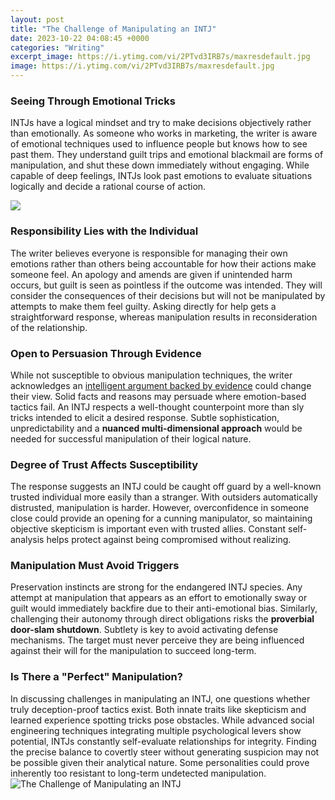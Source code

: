 ```yaml
---
layout: post
title: "The Challenge of Manipulating an INTJ"
date: 2023-10-22 04:08:45 +0000
categories: "Writing"
excerpt_image: https://i.ytimg.com/vi/2PTvd3IRB7s/maxresdefault.jpg
image: https://i.ytimg.com/vi/2PTvd3IRB7s/maxresdefault.jpg
---
```


### Seeing Through Emotional Tricks
INTJs have a logical mindset and try to make decisions objectively rather than emotionally. As someone who works in marketing, the writer is aware of emotional techniques used to influence people but knows how to see past them. They understand guilt trips and emotional blackmail are forms of manipulation, and shut these down immediately without engaging. While capable of deep feelings, INTJs look past emotions to evaluate situations logically and decide a rational course of action.

![](https://personalitygrowth.com/wp-content/uploads/2019/12/192BA544-8656-44A1-B35E-A69277B52AD4.jpeg)
### Responsibility Lies with the Individual 
The writer believes everyone is responsible for managing their own emotions rather than others being accountable for how their actions make someone feel. An apology and amends are given if unintended harm occurs, but guilt is seen as pointless if the outcome was intended. They will consider the consequences of their decisions but will not be manipulated by attempts to make them feel guilty. Asking directly for help gets a straightforward response, whereas manipulation results in reconsideration of the relationship.
### Open to Persuasion Through Evidence
While not susceptible to obvious manipulation techniques, the writer acknowledges an [intelligent argument backed by evidence](https://store.fi.io.vn/chihuahuas-rockin-the-dog-mom-aunt-life-chihuahua-womens-funny-chihuahua-dog) could change their view. Solid facts and reasons may persuade where emotion-based tactics fail. An INTJ respects a well-thought counterpoint more than sly tricks intended to elicit a desired response. Subtle sophistication, unpredictability and a **nuanced multi-dimensional approach** would be needed for successful manipulation of their logical nature.
### Degree of Trust Affects Susceptibility
The response suggests an INTJ could be caught off guard by a well-known trusted individual more easily than a stranger. With outsiders automatically distrusted, manipulation is harder. However, overconfidence in someone close could provide an opening for a cunning manipulator, so maintaining objective skepticism is important even with trusted allies. Constant self-analysis helps protect against being compromised without realizing.
### Manipulation Must Avoid Triggers 
Preservation instincts are strong for the endangered INTJ species. Any attempt at manipulation that appears as an effort to emotionally sway or guilt would immediately backfire due to their anti-emotional bias. Similarly, challenging their autonomy through direct obligations risks the **proverbial door-slam shutdown**. Subtlety is key to avoid activating defense mechanisms. The target must never perceive they are being influenced against their will for the manipulation to succeed long-term.
### Is There a "Perfect" Manipulation?  
In discussing challenges in manipulating an INTJ, one questions whether truly deception-proof tactics exist. Both innate traits like skepticism and learned experience spotting tricks pose obstacles. While advanced social engineering techniques integrating multiple psychological levers show potential, INTJs constantly self-evaluate relationships for integrity. Finding the precise balance to covertly steer without generating suspicion may not be possible given their analytical nature. Some personalities could prove inherently too resistant to long-term undetected manipulation.
![The Challenge of Manipulating an INTJ](https://i.ytimg.com/vi/2PTvd3IRB7s/maxresdefault.jpg)